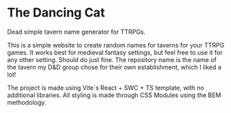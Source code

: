 # The Dancing Cat

Dead simple tavern name generator for TTRPGs.

This is a simple website to create random names for taverns for your TTRPG games. It works best for medieval fantasy settings, but feel free to use it for any other setting. Should do just fine. The repository name is the name of the tavern my D&D group chose for their own establishment, which I liked a lot!

The project is made using Vite`s React + SWC + TS template, with no additional libraries. All styling is made through CSS Modules using the BEM methodology.
